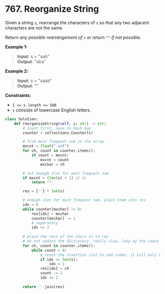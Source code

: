 # 767. Reorganize String


Given a string `s`, rearrange the characters of `s` so that any two adjacent characters are not the same.

Return *any possible rearrangement of `s` or return `""` if not possible.*


**Example 1:**

>**Input**: s = "aab"    
**Output**: "aba"  


**Example 2:**

>**Input**: s = "aaab"  
**Output**: ""
 

**Constraints:**

* `1 <= s.length <= 500`
* `s` consists of lowercase English letters.

````python
class Solution:
    def reorganizeString(self, s: str) -> str:
        # count first, save to hash map
        counter = collections.Counter(s)

        # find most frequent num in the array
        mxcnt = float("-inf")
        for ch, count in counter.items():
            if count > mxcnt:
                mxcnt = count
                mxchar = ch

        # not enough slot for most frequent num
        if mxcnt > (len(s) + 1) // 2:
            return ""

        res = [''] * len(s)

        # enough slot for most frequent num, place them into res
        idx = 0
        while counter[mxchar] != 0:
            res[idx] = mxchar
            counter[mxchar] -= 1
            # seperately
            idx += 2        
        
        # place the rest of the chars in to res
        # do not update the dictionary, really slow, loop by the count we get
        for ch, count in counter.items():
            while count > 0:
                # reset the insertion slot to odd index, it will only happen once
                if idx >= len(s):
                    idx = 1
                res[idx] = ch
                count -= 1
                idx += 2
                
        return ''.join(res)
````
